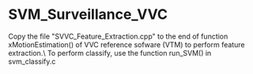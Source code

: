 # SVM_Surveillance_VVC
Copy the file "SVVC_Feature_Extraction.cpp" to the end of function xMotionEstimation() of VVC reference sofware (VTM) to perform feature extraction.\\
To perform classify, use the function run_SVM() in svm_classify.c
